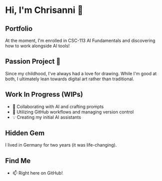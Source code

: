 # Hi, I'm Chrisanni 👋

## Portfolio
At the moment, I'm enrolled in CSC-113 AI Fundamentals and discovering how to work alongside AI tools!

## Passion Project 🎯
Since my childhood, I've always had a love for drawing. While I'm good at both, I ultimately lean towards digital art rather than traditional.

## Work In Progress (WIPs)
- 🤖 Collaborating with AI and crafting prompts
- 🐙 Utilizing GitHub workflows and managing version control
- 💡 Creating my initial AI assistants

## Hidden Gem
I lived in Germany for two years (it was life-changing).

## Find Me
- 📫 Right here on GitHub!
